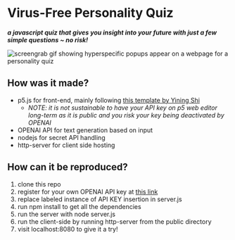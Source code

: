 # Virus-Free Personality Quiz
***a javascript quiz that gives you insight into your future with just a few simple questions ~ no risk!***

![screengrab gif showing hyperspecific popups appear on a webpage for a personality quiz](https://cdn.discordapp.com/attachments/1083420545246306365/1189463193479819304/og.gif?ex=659e40ec&is=658bcbec&hm=95d651ae997ab5bec4485c78798f2d330eafbc84a510f6186b7fcdc200dd654b&)

## How was it made?
- p5.js for front-end, mainly following [this template by Yining Shi](https://editor.p5js.org/yining/sketches/cnlmIOoL9)
  - *NOTE: it is not sustainable to have your API key on p5 web editor long-term as it is public and you risk your key being deactivated by OPENAI* 
- OPENAI API for text generation based on input
- nodejs for secret API handling
- http-server for client side hosting

## How can it be reproduced?
1. clone this repo
2. register for your own OPENAI API key at [this link](https://platform.openai.com/overview)
3. replace labeled instance of API KEY insertion in server.js
4. run npm install to get all the dependencies
5. run the server with node server.js
6. run the client-side by running http-server from the public directory
7. visit localhost:8080 to give it a try!
